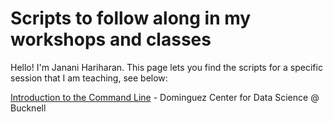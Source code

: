 # Scripts to follow along in my workshops and classes

Hello! I'm Janani Hariharan. This page lets you find the scripts for a specific session that I am teaching, see below:

[Introduction to the Command Line](teaching.io-dcds/master/data/DCDS-19Mar2025.md) - Dominguez Center for Data Science @ Bucknell
